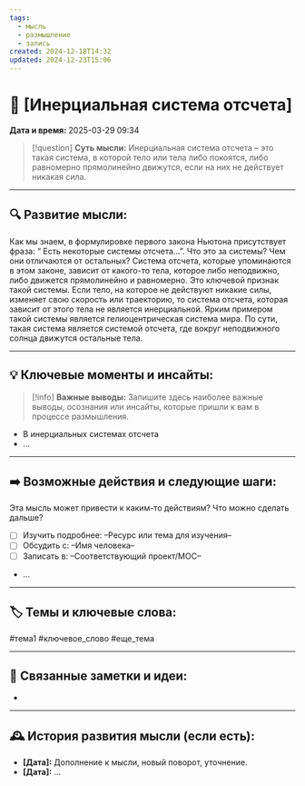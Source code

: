 ```yaml
---
tags:
  - мысль
  - размышление
  - запись
created: 2024-12-18T14:32
updated: 2024-12-23T15:06
---
```


# 💭  [Инерциальная система отсчета]

**Дата и время:** 2025-03-29 09:34

> [!question] **Суть мысли:**
> Инерциальная система отсчета – это такая система, в которой тело или тела либо покоятся, либо равномерно прямолинейно движутся, если на них не действует никакая сила.

---

## 🔍 Развитие мысли:

Как мы знаем, в формулировке первого закона Ньютона присутствует фраза: “ Есть некоторые системы отсчета…”. Что это за системы? Чем они отличаются от остальных? 
Система отсчета, которые упоминаются в этом законе, зависит от какого-то тела, которое либо неподвижно, либо движется прямолинейно и равномерно. Это ключевой признак такой системы. Если тело, на которое не действуют никакие силы, изменяет свою скорость или траекторию, то система отсчета, которая зависит от этого тела не является инерциальной.
Ярким примером такой системы является гелиоцентрическая система мира. По сути, такая система является системой отсчета, где вокруг неподвижного солнца движутся остальные тела.

---

## 💡 Ключевые моменты и инсайты:

> [!info] **Важные выводы:**
> Запишите здесь наиболее важные выводы, осознания или инсайты, которые пришли к вам в процессе размышления.

- В инерциальных системах отсчета 
- ...

---

## ➡️ Возможные действия и следующие шаги:

Эта мысль может привести к каким-то действиям? Что можно сделать дальше?

- [ ] Изучить подробнее: –Ресурс или тема для изучения–
- [ ] Обсудить с: –Имя человека–
- [ ] Записать в: –Соответствующий проект/MOC–
- ...

---

## 🏷️ Темы и ключевые слова:

#тема1 #ключевое_слово #еще_тема

---

## 🔄 Связанные заметки и идеи:

- 

---

## 🕰️ История развития мысли (если есть):

* **[Дата]:**  Дополнение к мысли, новый поворот, уточнение.
* **[Дата]:**  ...
